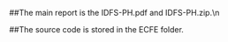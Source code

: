 ##The main report is the IDFS-PH.pdf and IDFS-PH.zip.\n

##The source code is stored in the ECFE folder.
